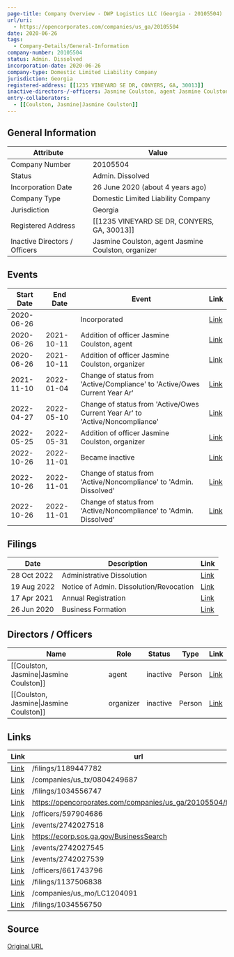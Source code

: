```yaml
---
page-title: Company Overview - DWP Logistics LLC (Georgia - 20105504)
url/uri:
  - https://opencorporates.com/companies/us_ga/20105504
date: 2020-06-26
tags:
  - Company-Details/General-Information
company-number: 20105504
status: Admin. Dissolved
incorporation-date: 2020-06-26
company-type: Domestic Limited Liability Company
jurisdiction: Georgia
registered-address: [[1235 VINEYARD SE DR, CONYERS, GA, 30013]]
inactive-directors-/-officers: Jasmine Coulston, agent Jasmine Coulston, organizer
entry-collaborators:
  - [[Coulston, Jasmine|Jasmine Coulston]]
---
```


## General Information
| Attribute          | Value                                       |
|--------------------|---------------------------------------------|
| Company Number     | 20105504                                    |
| Status             | Admin. Dissolved                            |
| Incorporation Date | 26 June 2020 (about 4 years ago)            |
| Company Type       | Domestic Limited Liability Company          |
| Jurisdiction       | Georgia                                     |
| Registered Address | [[1235 VINEYARD SE DR, CONYERS, GA, 30013]] |
| Inactive Directors / Officers | Jasmine Coulston, agent Jasmine Coulston, organizer |

## Events

| Start Date | End Date   | Event                                                   | Link |
|------------|------------|-------------------------------------------------------|------|
| 2020-06-26 |            | Incorporated                                            | [Link](https://opencorporates.com/events/2311894526) |
| 2020-06-26 | 2021-10-11 | Addition of officer Jasmine Coulston, agent             | [Link](https://opencorporates.com/events/2311894475) |
| 2020-06-26 | 2021-10-11 | Addition of officer Jasmine Coulston, organizer         | [Link](https://opencorporates.com/events/2311894502) |
| 2021-11-10 | 2022-01-04 | Change of status from 'Active/Compliance' to 'Active/Owes Current Year Ar' | [Link](https://opencorporates.com/events/2379515717) |
| 2022-04-27 | 2022-05-10 | Change of status from 'Active/Owes Current Year Ar' to 'Active/Noncompliance' | [Link](https://opencorporates.com/events/2492320123) |
| 2022-05-25 | 2022-05-31 | Addition of officer Jasmine Coulston, organizer         | [Link](https://opencorporates.com/events/2507731477) |
| 2022-10-26 | 2022-11-01 | Became inactive                                         | [Link](https://opencorporates.com/events/2742027518) |
| 2022-10-26 | 2022-11-01 | Change of status from 'Active/Noncompliance' to 'Admin. Dissolved' | [Link](https://opencorporates.com/events/2742027539) |
| 2022-10-26 | 2022-11-01 | Change of status from 'Active/Noncompliance' to 'Admin. Dissolved' | [Link](https://opencorporates.com/events/2742027545) |

## Filings
| Date        | Description                    | Link |
|-------------|--------------------------------|-------|
| 28 Oct 2022 | Administrative Dissolution     | [Link](https://opencorporates.com/filings/1189447782) |
| 19 Aug 2022 | Notice of Admin. Dissolution/Revocation | [Link](https://opencorporates.com/filings/1137506838) |
| 17 Apr 2021 | Annual Registration            | [Link](https://opencorporates.com/filings/1034556750) |
| 26 Jun 2020 | Business Formation             | [Link](https://opencorporates.com/filings/1034556747) |

## Directors / Officers
| Name                 | Role            | Status     | Type        | Link |
|----------------------|-----------------|------------|-------------|------|
| [[Coulston, Jasmine\|Jasmine Coulston]] | agent           | inactive   | Person      | [Link](https://opencorporates.com/officers/597904686) |
| [[Coulston, Jasmine\|Jasmine Coulston]] | organizer       | inactive   | Person      | [Link](https://opencorporates.com/officers/661743796) |

## Links
| Link   | url                            
|--------|--------------------------------|
| [Link](/filings/1189447782) |/filings/1189447782           |
| [Link](/companies/us_tx/0804249687) |/companies/us_tx/0804249687   |
| [Link](/filings/1034556747) |/filings/1034556747           |
| [Link](https://opencorporates.com/companies/us_ga/20105504/filings) |https://opencorporates.com/companies/us_ga/20105504/filings|
| [Link](/officers/597904686) |/officers/597904686           |
| [Link](/events/2742027518) |/events/2742027518            |
| [Link](https://ecorp.sos.ga.gov/BusinessSearch) |https://ecorp.sos.ga.gov/BusinessSearch|
| [Link](/events/2742027545) |/events/2742027545            |
| [Link](/events/2742027539) |/events/2742027539            |
| [Link](/officers/661743796) |/officers/661743796           |
| [Link](/filings/1137506838) |/filings/1137506838           |
| [Link](/companies/us_mo/LC1204091) |/companies/us_mo/LC1204091    |
| [Link](/filings/1034556750) |/filings/1034556750           |

## Source
[Original URL](https://opencorporates.com/companies/us_ga/20105504)

